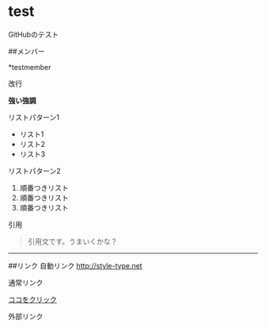 # test
GitHubのテスト

##メンバー

*testmember

  改行
  
**強い強調**

リストパターン1
* リスト1
* リスト2
* リスト3

リストパターン2

1. 順番つきリスト
2. 順番つきリスト
3. 順番つきリスト

引用
> 引用文です。うまいくかな？

* * *

##リンク
自動リンク
  <http://style-type.net>

通常リンク

[ココをクリック](http://style-type.net)

外部リンク

[Blog]: http://style-type.net "ココをクリック"